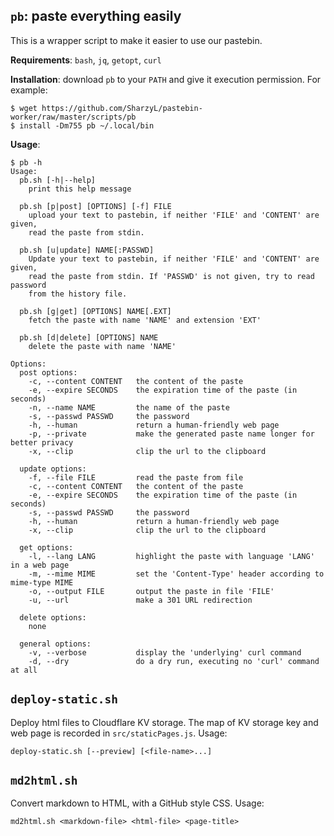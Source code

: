 ## `pb`: paste everything easily

This is a wrapper script to make it easier to use our pastebin. 

**Requirements**: `bash`, `jq`, `getopt`, `curl`

**Installation**: download `pb` to your `PATH` and give it execution permission. For example: 

```shell
$ wget https://github.com/SharzyL/pastebin-worker/raw/master/scripts/pb
$ install -Dm755 pb ~/.local/bin
```

**Usage**: 

```shell
$ pb -h
Usage:
  pb.sh [-h|--help]
    print this help message

  pb.sh [p|post] [OPTIONS] [-f] FILE
    upload your text to pastebin, if neither 'FILE' and 'CONTENT' are given,
    read the paste from stdin.

  pb.sh [u|update] NAME[:PASSWD]
    Update your text to pastebin, if neither 'FILE' and 'CONTENT' are given,
    read the paste from stdin. If 'PASSWD' is not given, try to read password
    from the history file.

  pb.sh [g|get] [OPTIONS] NAME[.EXT]
    fetch the paste with name 'NAME' and extension 'EXT'

  pb.sh [d|delete] [OPTIONS] NAME
    delete the paste with name 'NAME'

Options:
  post options:
    -c, --content CONTENT   the content of the paste
    -e, --expire SECONDS    the expiration time of the paste (in seconds)
    -n, --name NAME         the name of the paste
    -s, --passwd PASSWD     the password
    -h, --human             return a human-friendly web page
    -p, --private           make the generated paste name longer for better privacy
    -x, --clip              clip the url to the clipboard

  update options:
    -f, --file FILE         read the paste from file
    -c, --content CONTENT   the content of the paste
    -e, --expire SECONDS    the expiration time of the paste (in seconds)
    -s, --passwd PASSWD     the password
    -h, --human             return a human-friendly web page
    -x, --clip              clip the url to the clipboard

  get options:
    -l, --lang LANG         highlight the paste with language 'LANG' in a web page
    -m, --mime MIME         set the 'Content-Type' header according to mime-type MIME
    -o, --output FILE       output the paste in file 'FILE'
    -u, --url               make a 301 URL redirection

  delete options:
    none

  general options:
    -v, --verbose           display the 'underlying' curl command
    -d, --dry               do a dry run, executing no 'curl' command at all
```

## `deploy-static.sh`

Deploy html files to Cloudflare KV storage. The map of KV storage key and web page is recorded in `src/staticPages.js`. Usage: 

```shell
deploy-static.sh [--preview] [<file-name>...]
```

## `md2html.sh`

Convert markdown to HTML, with a GitHub style CSS. Usage: 

```shell
md2html.sh <markdown-file> <html-file> <page-title>
```
